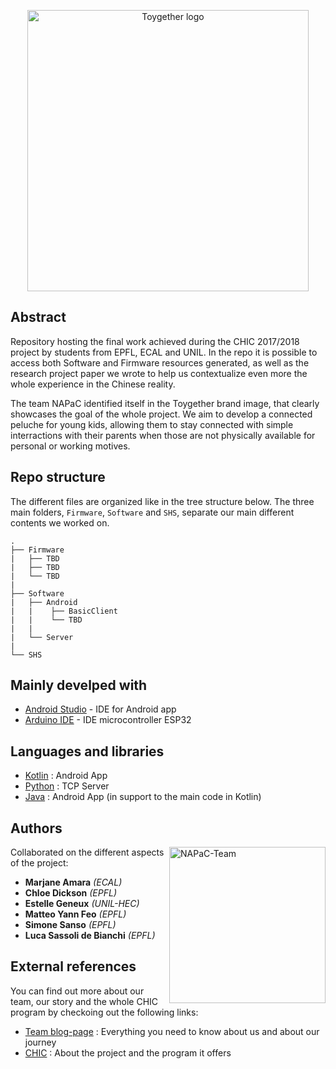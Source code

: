 
<p align="center">
  <img src="http://oi63.tinypic.com/2v01nk7.jpg" width="450" alt="Toygether logo" align="top" />
</p>


## Abstract

Repository hosting the final work achieved during the CHIC 2017/2018 project by students from EPFL, ECAL and UNIL. In the repo it is possible to access both Software and Firmware resources generated, as well as the research project paper we wrote to help us contextualize even more the whole experience in the Chinese reality.

The team NAPaC identified itself in the Toygether brand image, that clearly showcases the goal of the whole project. We aim to develop a connected peluche for young kids, allowing them to stay connected with simple interractions with their parents when those are not physically available for personal or working motives.

## Repo structure

The different files are organized like in the tree structure below. The three main folders, `Firmware`, `Software` and `SHS`, separate our main different contents we worked on.

```
.
├── Firmware
|   ├── TBD
|   ├── TBD
|   └── TBD
|
├── Software
|   ├── Android
|   |    ├── BasicClient
|   |    └── TBD
|   |
|   └── Server
|
└── SHS
```

## Mainly develped with 

* [Android Studio](https://developer.android.com/studio/index.html) - IDE for Android app
* [Arduino IDE](https://www.arduino.cc/en/main/software) - IDE microcontroller ESP32

## Languages and libraries

* [Kotlin](hthttps://kotlinlang.org/) : Android App
* [Python](https://www.python.org/) : TCP Server
* [Java](https://www.java.com/en/) : Android App (in support to the main code in Kotlin)

## Authors
<img src="http://oi65.tinypic.com/2rw3go4.jpg" width="250" alt="NAPaC-Team" align="right" />

Collaborated on the different aspects of the project:

* **Marjane Amara** *(ECAL)* 
* **Chloe Dickson** *(EPFL)*
* **Estelle Geneux** *(UNIL-HEC)*
* **Matteo Yann Feo** *(EPFL)*
* **Simone Sanso** *(EPFL)*
* **Luca Sassoli de Bianchi** *(EPFL)* 

## External references

You can find out more about our team, our story and the whole CHIC program by checkoing out the following links:

* [Team blog-page](https://chi.camp/projects/napac/) : Everything you need to know about us and about our journey
* [CHIC](https://chi.camp/program/) : About the project and the program it offers
